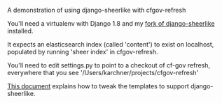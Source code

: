 A demonstration of using django-sheerlike with cfgov-refresh

You'll need a virtualenv with Django 1.8 and my [fork of django-sheerlike](https://github.com/rosskarchner/django-sheerlike) installed.

It expects an elasticsearch index (called 'content') to exist on localhost, populated by running 'sheer index' in cfgov-refresh.

You'll need to edit settings.py to point to a checkout of cf-gov refresh, everywhere that you see '/Users/karchner/projects/cfgov-refresh'

[This document](https://github.com/cfpb/django-sheerlike/blob/master/README.md) explains how to tweak the templates to support django-sheerlike.
